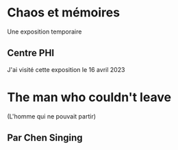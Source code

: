 # Chaos et mémoires
Une exposition temporaire
## Centre PHI
J'ai visité cette exposition le 16 avril 2023
# The man who couldn't leave
(L'homme qui ne pouvait partir)
## Par Chen Singing

